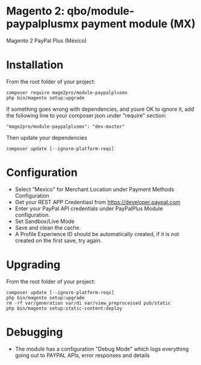 # Magento 2: qbo/module-paypalplusmx payment module (MX)
Magento 2 PayPal Plus (México)

# Installation

From the root folder of your project:
```
composer require mage2pro/module-paypalplusmx
php bin/magento setup:upgrade
```
If something goes wrong with dependencies, and youre OK to ignore it,  add the following line to your composer.json under "require" section:
```
"mage2pro/module-paypalplusmx": "dev-master"
```
Then update your dependencies
```
composer update [--ignore-platform-reqs]
```

# Configuration

- Select "Mexico" for Merchant Location under Payment Methods Configuration
- Get your REST APP Credentiasl from https://developer.paypal.com
- Enter your PayPal API credentials under PayPalPlus Module configuration.
- Set Sandbox/Live Mode
- Save and clean the cache.
- A Profile Experience ID should be automatically created, if it is not created on the first save, try again.

# Upgrading

From the root folder of your project:
```
composer update [--ignore-platform-reqs]
php bin/magento setup:upgrade
rm -rf var/generation var/di var/view_preprocessed pub/static
php bin/magento setup:static-content:deploy
```
# Debugging

- The module has a configuration "Debug Mode" which logs everything going out to PAYPAL APIs, error responses and details
